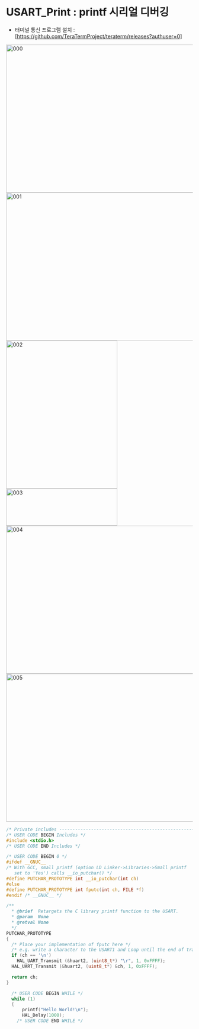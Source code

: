 # USART_Print : printf 시리얼 디버깅 

   * 터미널 통신 프로그램 설치 : [https://github.com/TeraTermProject/teraterm/releases?authuser=0]

<img width="600" height="400" alt="000" src="https://github.com/user-attachments/assets/bc1ca6e3-715a-421b-84e7-5c1f8cb6c19b" />
<br>
<img width="600" height="400" alt="001" src="https://github.com/user-attachments/assets/27a8e2d9-03ab-4a6e-bd36-b6942ac06c9d" />
<br>
<img width="300" height="400" alt="002" src="https://github.com/user-attachments/assets/8dfd9e93-c51e-445f-a859-70bbd210f7f2" />
<br>
<img width="300" height="100" alt="003" src="https://github.com/user-attachments/assets/dbd3e3ae-8790-43de-ad4f-0452210bef4f" />
<br>
<img width="600" height="400" alt="004" src="https://github.com/user-attachments/assets/05a4f6fb-26f9-4245-bb91-1f55d52fc2af" />
<br>
<img width="600" height="400" alt="005" src="https://github.com/user-attachments/assets/f4f75e6b-6a31-4e27-a9f9-a76060fb105a" />
<br>


```c
/* Private includes ----------------------------------------------------------*/
/* USER CODE BEGIN Includes */
#include <stdio.h>
/* USER CODE END Includes */
```

```c
/* USER CODE BEGIN 0 */
#ifdef __GNUC__
/* With GCC, small printf (option LD Linker->Libraries->Small printf
   set to 'Yes') calls __io_putchar() */
#define PUTCHAR_PROTOTYPE int __io_putchar(int ch)
#else
#define PUTCHAR_PROTOTYPE int fputc(int ch, FILE *f)
#endif /* __GNUC__ */

/**
  * @brief  Retargets the C library printf function to the USART.
  * @param  None
  * @retval None
  */
PUTCHAR_PROTOTYPE
{
  /* Place your implementation of fputc here */
  /* e.g. write a character to the USART1 and Loop until the end of transmission */
  if (ch == '\n')
    HAL_UART_Transmit (&huart2, (uint8_t*) "\r", 1, 0xFFFF);
  HAL_UART_Transmit (&huart2, (uint8_t*) &ch, 1, 0xFFFF);

  return ch;
}
```

```c
  /* USER CODE BEGIN WHILE */
  while (1)
  {
	  printf("Hello World!\n");
	  HAL_Delay(1000);
    /* USER CODE END WHILE */
```

